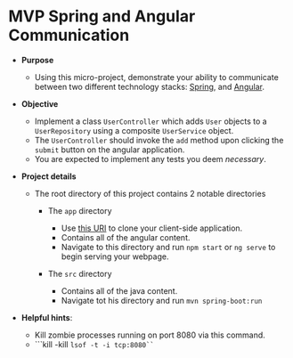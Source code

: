 # MVP Spring and Angular Communication
* **Purpose**
    * Using this micro-project, demonstrate your ability to communicate between two different technology stacks: [Spring](https://spring.io/), and [Angular](https://angular.io/).
    
* **Objective**
    * Implement a class `UserController` which adds `User` objects to a `UserRepository` using a composite `UserService` object.
    * The `UserController` should invoke the `add` method upon clicking the `submit` button on the angular application.
    * You are expected to implement any tests you deem _necessary_.

* **Project details**
    * The root directory of this project contains 2 notable directories
        * The `app` directory
            * Use [this URI](https://github.com/Zipcoder/angular-spring-service-client.git) to clone your client-side application. 
            * Contains all of the angular content.
            * Navigate to this directory and run `npm start` or `ng serve` to begin serving your webpage.
            
        * The `src` directory
            * Contains all of the java content.
            * Navigate tot his directory and run `mvn spring-boot:run`
            
* **Helpful hints**:
    * Kill zombie processes running on port 8080 via this command.
    * ```kill -kill `lsof -t -i tcp:8080`` `
